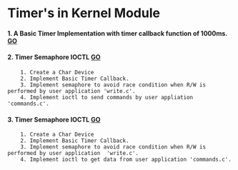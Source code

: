 # Timer's in Kernel Module
#### 1. A Basic Timer Implementation with timer callback function of 1000ms. [GO](../09_Timers/01_TIMER_BASIC/)
#### 2. Timer Semaphore IOCTL [GO](../09_Timers/02_TIMER_IOCTL_CHAR_V1/)
        1. Create a Char Device 
        2. Implement Basic Timer Callback.
        3. Implement semaphore to avoid race condition when R/W is performed by user application 'write.c'.
        4. Implement ioctl to send commands by user appliation 'commands.c'. 
#### 3. Timer Semaphore IOCTL [GO](../09_Timers/02_TIMER_IOCTL_CHAR_V2/)
        1. Create a Char Device
        2. Implement Basic Timer Callback.
        3. Implement semaphore to avoid race condition when R/W is performed by user application  'write.c'.
        4. Implement ioctl to get data from user application 'commands.c'.
